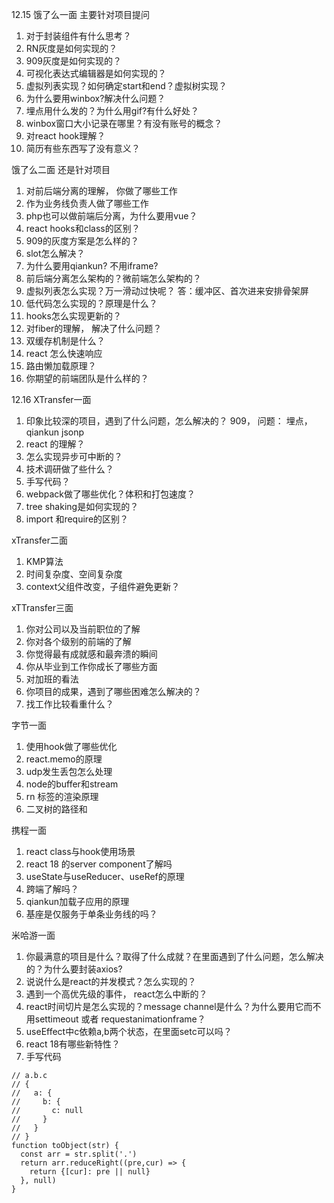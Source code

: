 12.15 饿了么一面
主要针对项目提问
1. 对于封装组件有什么思考？
2. RN灰度是如何实现的？
3. 909灰度是如何实现的？
4. 可视化表达式编辑器是如何实现的？
5. 虚拟列表实现？如何确定start和end？虚拟树实现？
6. 为什么要用winbox?解决什么问题？
7. 埋点用什么发的？为什么用gif?有什么好处？
8. winbox窗口大小记录在哪里？有没有账号的概念？
9. 对react hook理解？
10. 简历有些东西写了没有意义？

饿了么二面
还是针对项目
1. 对前后端分离的理解， 你做了哪些工作
2. 作为业务线负责人做了哪些工作
3. php也可以做前端后分离，为什么要用vue？
4. react hooks和class的区别？
5. 909的灰度方案是怎么样的？
6. slot怎么解决？
7. 为什么要用qiankun? 不用iframe?
8. 前后端分离怎么架构的？微前端怎么架构的？
9. 虚拟列表怎么实现？万一滑动过快呢？
答：缓冲区、首次进来安排骨架屏
10. 低代码怎么实现的？原理是什么？
11. hooks怎么实现更新的？
12. 对fiber的理解， 解决了什么问题？
13. 双缓存机制是什么？
14. react 怎么快速响应
15. 路由懒加载原理？
16. 你期望的前端团队是什么样的？

12.16 XTransfer一面
1. 印象比较深的项目，遇到了什么问题，怎么解决的？
909， 问题： 埋点， qiankun jsonp
2. react 的理解？
3. 怎么实现异步可中断的？
4. 技术调研做了些什么？
5. 手写代码？
6. webpack做了哪些优化？体积和打包速度？
7. tree shaking是如何实现的？
8. import 和require的区别？

xTransfer二面
1. KMP算法
2. 时间复杂度、空间复杂度
3. context父组件改变，子组件避免更新？

xTTransfer三面
1. 你对公司以及当前职位的了解
2. 你对各个级别的前端的了解
3. 你觉得最有成就感和最奔溃的瞬间
4. 你从毕业到工作你成长了哪些方面
5. 对加班的看法
6. 你项目的成果，遇到了哪些困难怎么解决的？
7. 找工作比较看重什么？

字节一面
1. 使用hook做了哪些优化
2. react.memo的原理
3. udp发生丢包怎么处理
4. node的buffer和stream
5. rn 标签的渲染原理
6. 二叉树的路径和

携程一面
1. react class与hook使用场景
2. react 18 的server component了解吗
3. useState与useReducer、useRef的原理
4. 跨端了解吗？
5. qiankun加载子应用的原理
6. 基座是仅服务于单条业务线的吗？

米哈游一面
1. 你最满意的项目是什么？取得了什么成就？在里面遇到了什么问题，怎么解决的？为什么要封装axios?
2. 说说什么是react的并发模式？怎么实现的？
3. 遇到一个高优先级的事件， react怎么中断的？
4. react时间切片是怎么实现的？message channel是什么？为什么要用它而不用settimeout 或者 requestanimationframe？
6. useEffect中c依赖a,b两个状态，在里面setc可以吗？
7. react 18有哪些新特性？
8. 手写代码
```
// a.b.c
// {
//   a: {
//     b: {
//       c: null
//     }
//   }
// }
function toObject(str) {
  const arr = str.split('.')
  return arr.reduceRight((pre,cur) => {
    return {[cur]: pre || null}
  }, null)
}
```
